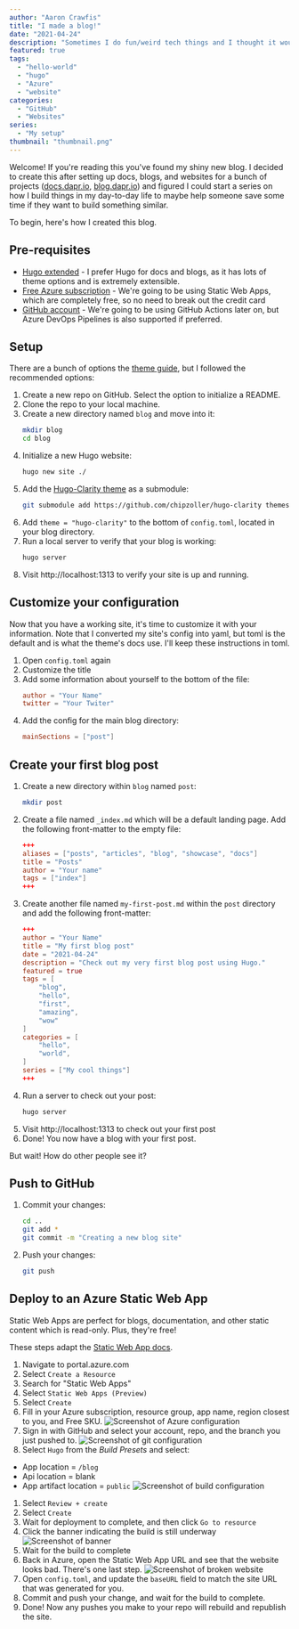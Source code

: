 ```yaml
---
author: "Aaron Crawfis"
title: "I made a blog!"
date: "2021-04-24"
description: "Sometimes I do fun/weird tech things and I thought it would be cool to share them. So here we are."
featured: true
tags:
  - "hello-world"
  - "hugo"
  - "Azure"
  - "website"
categories:
  - "GitHub"
  - "Websites"
series: 
  - "My setup"
thumbnail: "thumbnail.png"
---
```


Welcome! If you're reading this you've found my shiny new blog. I decided to create this after setting up docs, blogs, and websites for a bunch of projects ([docs.dapr.io](docs.dapr.io), [blog.dapr.io](blog/dapr.io/posts)) and figured I could start a series on how I build things in my day-to-day life to maybe help someone save some time if they want to build something similar.

To begin, here's how I created this blog.

## Pre-requisites

- [Hugo extended](https://github.com/gohugoio/hugo/releases) - I prefer Hugo for docs and blogs, as it has lots of theme options and is extremely extensible.
- [Free Azure subscription](https://azure.com) - We're going to be using Static Web Apps, which are completely free, so no need to break out the credit card
- [GitHub account](https://github.com) - We're going to be using GitHub Actions later on, but Azure DevOps Pipelines is also supported if preferred.

## Setup

There are a bunch of options the [theme guide](https://github.com/chipzoller/hugo-clarity), but I followed the recommended options:

1. Create a new repo on GitHub. Select the option to initialize a README.
1. Clone the repo to your local machine.
1. Create a new directory named `blog` and move into it:
   ```bash
   mkdir blog
   cd blog
   ```
1. Initialize a new Hugo website:
   ```bash
   hugo new site ./
   ```
1. Add the [Hugo-Clarity theme](https://github.com/chipzoller/hugo-clarity) as a submodule:
   ```bash
   git submodule add https://github.com/chipzoller/hugo-clarity themes/hugo-clarity
   ```
1. Add `theme = "hugo-clarity"` to the bottom of `config.toml`, located in your blog directory.
1. Run a local server to verify that your blog is working:
   ```bash
   hugo server
   ```
1. Visit http://localhost:1313 to verify your site is up and running.

## Customize your configuration

Now that you have a working site, it's time to customize it with your information. Note that I converted my site's config into yaml, but toml is the default and is what the theme's docs use. I'll keep these instructions in toml.

1. Open `config.toml` again
1. Customize the title
1. Add some information about yourself to the bottom of the file:
   ```toml
   author = "Your Name"
   twitter = "Your Twiter"
   ```
1. Add the config for the main blog directory:
   ```toml
   mainSections = ["post"]
   ```

## Create your first blog post

1. Create a new directory within `blog` named `post`:
   ```bash
   mkdir post
   ```
1. Create a file named `_index.md` which will be a default landing page. Add the following front-matter to the empty file:
   ```toml
   +++
   aliases = ["posts", "articles", "blog", "showcase", "docs"]
   title = "Posts"
   author = "Your name"
   tags = ["index"]
   +++
   ```
1. Create another file named `my-first-post.md` within the `post` directory and add the following front-matter:
   ```toml
   +++
   author = "Your Name"
   title = "My first blog post"
   date = "2021-04-24"
   description = "Check out my very first blog post using Hugo."
   featured = true
   tags = [
       "blog",
       "hello",
       "first",
       "amazing",
       "wow"
   ]
   categories = [
       "hello",
       "world",
   ]
   series = ["My cool things"]
   +++
   ```
1. Run a server to check out your post:
   ```bash
   hugo server
   ```
1. Visit http://localhost:1313 to check out your first post
1. Done! You now have a blog with your first post.

But wait! How do other people see it?

## Push to GitHub

1. Commit your changes:
   ```bash
   cd ..
   git add *
   git commit -m "Creating a new blog site"
1. Push your changes:
   ```bash
   git push
   ```

## Deploy to an Azure Static Web App

Static Web Apps are perfect for blogs, documentation, and other static content which is read-only. Plus, they're free!

These steps adapt the [Static Web App docs](https://docs.microsoft.com/en-us/azure/static-web-apps/get-started-portal).

1. Navigate to portal.azure.com
1. Select `Create a Resource`
1. Search for "Static Web Apps"
1. Select `Static Web Apps (Preview)`
1. Select `Create`
1. Fill in your Azure subscription, resource group, app name, region closest to you, and Free SKU.
   ![Screenshot of Azure configuration](azure-webapp-details.png)
1. Sign in with GitHub and select your account, repo, and the branch you just pushed to.
   ![Screenshot of git configuration](azure-webapp-git.png)
1. Select `Hugo` from the *Build Presets* and select:
  - App location = `/blog`
  - Api location = blank
  - App artifact location = `public`
  ![Screenshot of build configuration](azure-webapp-build.png)
1. Select `Review + create`
1. Select `Create`
1. Wait for deployment to complete, and then click `Go to resource`
1. Click the banner indicating the build is still underway
   ![Screenshot of banner](azure-webapp-banner.png)
1. Wait for the build to complete
1. Back in Azure, open the Static Web App URL and see that the website looks bad. There's one last step.
   ![Screenshot of broken website](website-broken.png)
1. Open `config.toml`, and update the `baseURL` field to match the site URL that was generated for you.
1. Commit and push your change, and wait for the build to complete.
1. Done! Now any pushes you make to your repo will rebuild and republish the site.